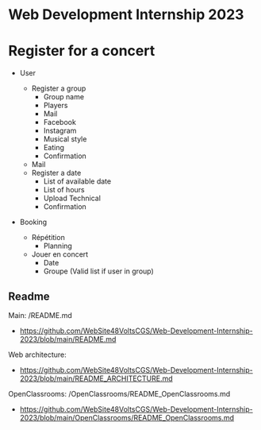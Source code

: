 # Web Development Internship 2023

# Register for a concert
- User
    - Register a group
        - Group name
        - Players
        - Mail
        - Facebook
        - Instagram
        - Musical style
        - Eating
        - Confirmation
    - Mail
    - Register a date
        - List of available date
        - List of hours
        - Upload Technical
        - Confirmation

- Booking
    - Répétition
        - Planning
    - Jouer en concert
        - Date
        - Groupe (Valid list if user in group)


## Readme

Main: /README.md
- https://github.com/WebSite48VoltsCGS/Web-Development-Internship-2023/blob/main/README.md

Web architecture:
- https://github.com/WebSite48VoltsCGS/Web-Development-Internship-2023/blob/main/README_ARCHITECTURE.md

OpenClassrooms: /OpenClassrooms/README_OpenClassrooms.md
- https://github.com/WebSite48VoltsCGS/Web-Development-Internship-2023/blob/main/OpenClassrooms/README_OpenClassrooms.md

